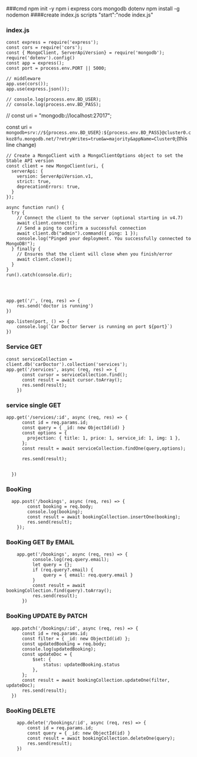 ###cmd 
	npm init -y
	npm i express cors mongodb dotenv
  npm install -g nodemon
####create 
  index.js
	scripts
	"start":"node index.js"

### index.js

    const express = require('express');
    const cors = require('cors');
    const { MongoClient, ServerApiVersion} = require('mongodb');
    require('dotenv').config()
    const app = express();
    const port = process.env.PORT || 5000;

    // middleware
    app.use(cors());
    app.use(express.json());

    // console.log(process.env.BD_USER);
    // console.log(process.env.BD_PASS);


// const uri = "mongodb://localhost:27017";

const uri = `mongodb+srv://${process.env.BD_USER}:${process.env.BD_PASS}@cluster0.ckoz8fu.mongodb.net/?retryWrites=true&w=majority&appName=Cluster0`;(this line change)

    // Create a MongoClient with a MongoClientOptions object to set the Stable API version
    const client = new MongoClient(uri, {
      serverApi: {
        version: ServerApiVersion.v1,
        strict: true,
        deprecationErrors: true,
      }
    });

    async function run() {
      try {
        // Connect the client to the server	(optional starting in v4.7)
        await client.connect();
        // Send a ping to confirm a successful connection
        await client.db("admin").command({ ping: 1 });
        console.log("Pinged your deployment. You successfully connected to MongoDB!");
      } finally {
        // Ensures that the client will close when you finish/error
        await client.close();
      }
    }
    run().catch(console.dir);




    app.get('/', (req, res) => {
        res.send('doctor is running')
    })

    app.listen(port, () => {
        console.log(`Car Doctor Server is running on port ${port}`)
    })



### Service GET
    const serviceCollection = client.db('carDoctor').collection('services');
    app.get('/services', async (req, res) => {
          const cursor = serviceCollection.find();
          const result = await cursor.toArray();
          res.send(result);
        })
### service single GET

    app.get('/services/:id', async (req, res) => {
          const id = req.params.id;
          const query = { _id: new ObjectId(id) }
          const options = {
            projection: { title: 1, price: 1, service_id: 1, img: 1 },
          };
          const result = await serviceCollection.findOne(query,options);
          
          res.send(result);

          
      })
### BooKing 
      app.post('/bookings', async (req, res) => {
            const booking = req.body;
            console.log(booking);
            const result = await bookingCollection.insertOne(booking);
            res.send(result);
        });


    
### BooKing  GET By EMAIL
        app.get('/bookings', async (req, res) => {
              console.log(req.query.email);
              let query = {};
              if (req.query?.email) {
                  query = { email: req.query.email }
              }
              const result = await bookingCollection.find(query).toArray();
              res.send(result);
          })
### BooKing  UPDATE By PATCH
      app.patch('/bookings/:id', async (req, res) => {
          const id = req.params.id;
          const filter = { _id: new ObjectId(id) };
          const updatedBooking = req.body;
          console.log(updatedBooking);
          const updateDoc = {
              $set: {
                  status: updatedBooking.status
              },
          };
          const result = await bookingCollection.updateOne(filter, updateDoc);
          res.send(result);
      })
### BooKing  DELETE
        app.delete('/bookings/:id', async (req, res) => {
            const id = req.params.id;
            const query = { _id: new ObjectId(id) }
            const result = await bookingCollection.deleteOne(query);
            res.send(result);
        })
  
